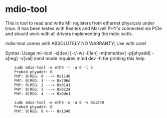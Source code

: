 mdio-tool
=========
This is tool to read and write MII registers from ethernet physicals under linux.
It has been tested with Realtek and Marvell PHY's connected via PCIe and should work
with all drivers implementing the mdio ioctls.

mdio-tool comes with ABSOLUTELY NO WARRANTY; Use with care!

Syntax:
		Usage mii-tool -e[dev] [-r/-w] -l[len] -m[mmddev] -p[phyadd] -a[reg] -v[val]
				mmd mode requires mmd dev 
                       	       -h for printing this help

		sudo mdio-tool -e eth0 -r -a 0 -l 5
		Probed phyaddr: 0
		PHY: 0|REG: 0 ---> 0x1140
		PHY: 0|REG: 1 ---> 0x796d
		PHY: 0|REG: 2 ---> 0x0141
		PHY: 0|REG: 3 ---> 0x0c24
		PHY: 0|REG: 4 ---> 0x0de1

		sudo mdio-tool -e eth0 -w -a 0 -v 0x1340
		Probed phyaddr: 0
		PHY: 0|REG: 0 <--- 0x1340

		


